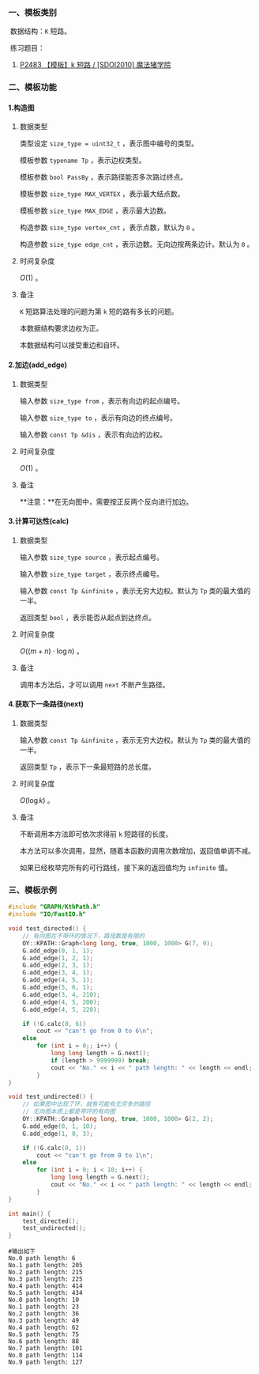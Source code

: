 ### 一、模板类别

​	数据结构：`K` 短路。

​	练习题目：

1. [P2483 【模板】k 短路 / [SDOI2010] 魔法猪学院](https://www.luogu.com.cn/problem/P2483)

### 二、模板功能

#### 1.构造图

1. 数据类型

   类型设定 `size_type = uint32_t` ，表示图中编号的类型。

   模板参数 `typename Tp` ，表示边权类型。

   模板参数 `bool PassBy` ，表示路径能否多次路过终点。

   模板参数 `size_type MAX_VERTEX` ，表示最大结点数。

   模板参数 `size_type MAX_EDGE` ，表示最大边数。
   
   构造参数 `size_type vertex_cnt` ，表示点数，默认为 `0` 。
   
   构造参数 `size_type edge_cnt` ，表示边数。无向边按两条边计。默认为 `0` 。
   
2. 时间复杂度

   $O(1)$ 。

3. 备注

    `K` 短路算法处理的问题为第 `k` 短的路有多长的问题。

   本数据结构要求边权为正。
   
   本数据结构可以接受重边和自环。


#### 2.加边(add_edge)

1. 数据类型

   输入参数 `size_type from`​ ，表示有向边的起点编号。

   输入参数 `size_type to` ，表示有向边的终点编号。

   输入参数 `const Tp &dis` ，表示有向边的边权。

2. 时间复杂度

   $O(1)$ 。

3. 备注

   **注意：**在无向图中，需要按正反两个反向进行加边。

#### 3.计算可达性(calc)

1. 数据类型

   输入参数 `size_type source` ，表示起点编号。

   输入参数 `size_type target` ，表示终点编号。

   输入参数 `const Tp &infinite` ，表示无穷大边权。默认为 `Tp` 类的最大值的一半。

   返回类型 `bool` ，表示能否从起点到达终点。

2. 时间复杂度

   $O((m+n)\cdot\log n)$ 。

3. 备注

   调用本方法后，才可以调用 `next` 不断产生路径。

#### 4.获取下一条路径(next)

1. 数据类型

   输入参数 `const Tp &infinite` ，表示无穷大边权。默认为 `Tp` 类的最大值的一半。

   返回类型 `Tp` ，表示下一条最短路的总长度。

2. 时间复杂度

   $O(\log k)$ 。
   
3. 备注

   不断调用本方法即可依次求得前 `k` 短路径的长度。

   本方法可以多次调用，显然，随着本函数的调用次数增加，返回值单调不减。

   如果已经枚举完所有的可行路线，接下来的返回值均为 `infinite` 值。

### 三、模板示例

```c++
#include "GRAPH/KthPath.h"
#include "IO/FastIO.h"

void test_directed() {
    // 有向图在不带环的情况下，路径数是有限的
    OY::KPATH::Graph<long long, true, 1000, 1000> G(7, 9);
    G.add_edge(0, 1, 1);
    G.add_edge(1, 2, 1);
    G.add_edge(2, 3, 1);
    G.add_edge(3, 4, 1);
    G.add_edge(4, 5, 1);
    G.add_edge(5, 6, 1);
    G.add_edge(3, 4, 210);
    G.add_edge(4, 5, 200);
    G.add_edge(4, 5, 220);

    if (!G.calc(0, 6))
        cout << "can't go from 0 to 6\n";
    else
        for (int i = 0;; i++) {
            long long length = G.next();
            if (length > 9999999) break;
            cout << "No." << i << " path length: " << length << endl;
        }
}

void test_undirected() {
    // 如果图中出现了环，就有可能有无穷多的路径
    // 无向图本质上都是带环的有向图
    OY::KPATH::Graph<long long, true, 1000, 1000> G(2, 2);
    G.add_edge(0, 1, 10);
    G.add_edge(1, 0, 3);

    if (!G.calc(0, 1))
        cout << "can't go from 0 to 1\n";
    else
        for (int i = 0; i < 10; i++) {
            long long length = G.next();
            cout << "No." << i << " path length: " << length << endl;
        }
}

int main() {
    test_directed();
    test_undirected();
}
```

```
#输出如下
No.0 path length: 6
No.1 path length: 205
No.2 path length: 215
No.3 path length: 225
No.4 path length: 414
No.5 path length: 434
No.0 path length: 10
No.1 path length: 23
No.2 path length: 36
No.3 path length: 49
No.4 path length: 62
No.5 path length: 75
No.6 path length: 88
No.7 path length: 101
No.8 path length: 114
No.9 path length: 127

```

